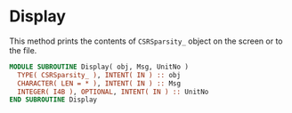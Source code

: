 # Display

This method prints the contents of `CSRSparsity_` object on the screen or to the file.

```fortran
MODULE SUBROUTINE Display( obj, Msg, UnitNo )
  TYPE( CSRSparsity_ ), INTENT( IN ) :: obj
  CHARACTER( LEN = * ), INTENT( IN ) :: Msg
  INTEGER( I4B ), OPTIONAL, INTENT( IN ) :: UnitNo
END SUBROUTINE Display
```
